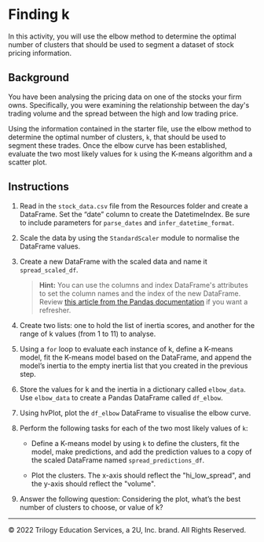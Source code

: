 # Finding k

In this activity, you will use the elbow method to determine the optimal number of clusters that should be used to segment a dataset of stock pricing information.

## Background

You have been analysing the pricing data on one of the stocks your firm owns. Specifically, you were examining the relationship between the day's trading volume and the spread between the high and low trading price.

Using the information contained in the starter file, use the elbow method to determine the optimal number of clusters, `k`, that should be used to segment these trades. Once the elbow curve has been established, evaluate the two most likely values for `k` using the K-means algorithm and a scatter plot.

## Instructions

1. Read in the `stock_data.csv` file from the Resources folder and create a DataFrame. Set the “date” column to create the DatetimeIndex. Be sure to include parameters for `parse_dates` and `infer_datetime_format`.

2. Scale the data by using the `StandardScaler` module to normalise the DataFrame values.

3. Create a new DataFrame with the scaled data and name it `spread_scaled_df`.

   > **Hint:** You can use the columns and index DataFrame's attributes to set the column names and the index of the new DataFrame. Review [this article from the Pandas documentation](https://pandas.pydata.org/docs/reference/frame.html#attributes-and-underlying-data) if you want a refresher.

4. Create two lists: one to hold the list of inertia scores, and another for the range of k values (from 1 to 11) to analyse.

5. Using a `for` loop to evaluate each instance of k, define a K-means model, fit the K-means model based on the DataFrame, and append the model’s inertia to the empty inertia list that you created in the previous step.

6. Store the values for k and the inertia in a dictionary called `elbow_data`. Use `elbow_data` to create a Pandas DataFrame called `df_elbow`.

7. Using hvPlot, plot the `df_elbow` DataFrame to visualise the elbow curve.

8. Perform the following tasks for each of the two most likely values of `k`:

   * Define a K-means model by using `k` to define the clusters, fit the model, make predictions, and add the prediction values to a copy of the scaled DataFrame named `spread_predictions_df`.

   * Plot the clusters. The x-axis should reflect the "hi_low_spread", and the y-axis should reflect the "volume".

9. Answer the following question: Considering the plot, what’s the best number of clusters to choose, or value of k?

---

© 2022 Trilogy Education Services, a 2U, Inc. brand. All Rights Reserved.
